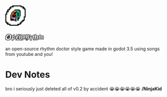 # ![OpenRhythm icon](icon.png)

![OpenRhythm icon](logo.png)

an open-source rhythm doctor style game made in godot 3.5 using songs from youtube and you!


# Dev Notes

bro i seriously just deleted all of v0.2 by accident 😭😭😭😭😭😭 **/NinjaKid**
